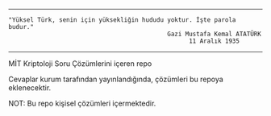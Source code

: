 ***
    "Yüksel Türk, senin için yüksekliğin hududu yoktur. İşte parola budur." 
                                                Gazi Mustafa Kemal ATATÜRK
                                                      11 Aralık 1935
***

MİT Kriptoloji Soru Çözümlerini içeren repo

Cevaplar kurum tarafından yayınlandığında, çözümleri bu repoya eklenecektir.



NOT: Bu repo kişisel çözümleri içermektedir.
